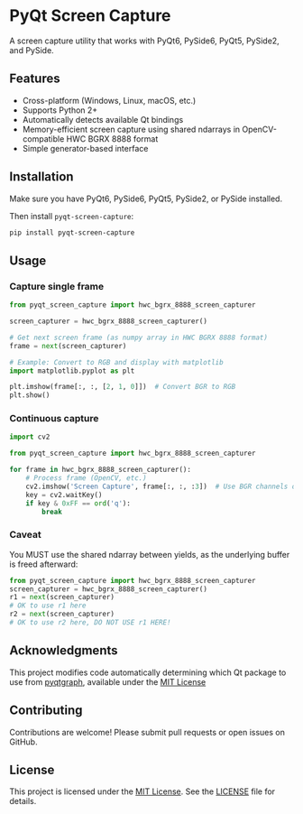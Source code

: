 # PyQt Screen Capture

A screen capture utility that works with PyQt6, PySide6, PyQt5, PySide2, and PySide.

## Features

- Cross-platform (Windows, Linux, macOS, etc.)
- Supports Python 2+
- Automatically detects available Qt bindings
- Memory-efficient screen capture using shared ndarrays in OpenCV-compatible HWC BGRX 8888 format
- Simple generator-based interface

## Installation

Make sure you have PyQt6, PySide6, PyQt5, PySide2, or PySide installed.

Then install `pyqt-screen-capture`:

```bash
pip install pyqt-screen-capture
```

## Usage

### Capture single frame

```python
from pyqt_screen_capture import hwc_bgrx_8888_screen_capturer

screen_capturer = hwc_bgrx_8888_screen_capturer()

# Get next screen frame (as numpy array in HWC BGRX 8888 format)
frame = next(screen_capturer)

# Example: Convert to RGB and display with matplotlib
import matplotlib.pyplot as plt

plt.imshow(frame[:, :, [2, 1, 0]])  # Convert BGR to RGB
plt.show()
```

### Continuous capture

```python
import cv2

from pyqt_screen_capture import hwc_bgrx_8888_screen_capturer

for frame in hwc_bgrx_8888_screen_capturer():
    # Process frame (OpenCV, etc.)
    cv2.imshow('Screen Capture', frame[:, :, :3])  # Use BGR channels only
    key = cv2.waitKey()
    if key & 0xFF == ord('q'):
        break
```

### Caveat

You MUST use the shared ndarray between yields, as the underlying buffer is freed afterward:

```python
from pyqt_screen_capture import hwc_bgrx_8888_screen_capturer
screen_capturer = hwc_bgrx_8888_screen_capturer()
r1 = next(screen_capturer)
# OK to use r1 here
r2 = next(screen_capturer)
# OK to use r2 here, DO NOT USE r1 HERE!
```

## Acknowledgments

This project modifies code automatically determining which Qt package to use from [pyqtgraph](https://github.com/pyqtgraph/pyqtgraph), available under the [MIT License](https://github.com/pyqtgraph/pyqtgraph/blob/master/LICENSE.txt)

## Contributing

Contributions are welcome!  Please submit pull requests or open issues on GitHub.

## License

This project is licensed under the [MIT License](LICENSE). See the [LICENSE](LICENSE) file for details.